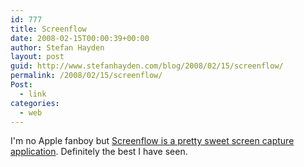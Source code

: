 ```yaml
---
id: 777
title: Screenflow
date: 2008-02-15T00:00:39+00:00
author: Stefan Hayden
layout: post
guid: http://www.stefanhayden.com/blog/2008/02/15/screenflow/
permalink: /2008/02/15/screenflow/
Post:
  - link
categories:
  - web
---
```

I'm no Apple fanboy but <a href="http://www.varasoftware.com/products/screenflow/">Screenflow is a pretty sweet screen capture application</a>. Definitely the best I have seen.